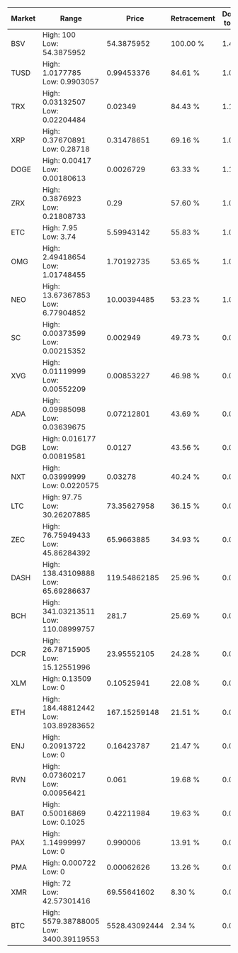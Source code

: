 | Market | Range | Price| Retracement | Doubles to 50% |
| --- | --- | --- | --- | --- |
| BSV | High: 100<br />Low: 54.3875952 | 54.3875952 | 100.00 % | 1.42 |
| TUSD | High: 1.0177785<br />Low: 0.9903057 | 0.99453376 | 84.61 % | 1.01 |
| TRX | High: 0.03132507<br />Low: 0.02204484 | 0.02349 | 84.43 % | 1.14 |
| XRP | High: 0.37670891<br />Low: 0.28718 | 0.31478651 | 69.16 % | 1.05 |
| DOGE | High: 0.00417<br />Low: 0.00180613 | 0.0026729 | 63.33 % | 1.12 |
| ZRX | High: 0.3876923<br />Low: 0.21808733 | 0.29 | 57.60 % | 1.04 |
| ETC | High: 7.95<br />Low: 3.74 | 5.59943142 | 55.83 % | 1.04 |
| OMG | High: 2.49418654<br />Low: 1.01748455 | 1.70192735 | 53.65 % | 1.03 |
| NEO | High: 13.67367853<br />Low: 6.77904852 | 10.00394485 | 53.23 % | 1.02 |
| SC | High: 0.00373599<br />Low: 0.00215352 | 0.002949 | 49.73 % | 0.00 |
| XVG | High: 0.01119999<br />Low: 0.00552209 | 0.00853227 | 46.98 % | 0.00 |
| ADA | High: 0.09985098<br />Low: 0.03639675 | 0.07212801 | 43.69 % | 0.00 |
| DGB | High: 0.016177<br />Low: 0.00819581 | 0.0127 | 43.56 % | 0.00 |
| NXT | High: 0.03999999<br />Low: 0.0220575 | 0.03278 | 40.24 % | 0.00 |
| LTC | High: 97.75<br />Low: 30.26207885 | 73.35627958 | 36.15 % | 0.00 |
| ZEC | High: 76.75949433<br />Low: 45.86284392 | 65.9663885 | 34.93 % | 0.00 |
| DASH | High: 138.43109888<br />Low: 65.69286637 | 119.54862185 | 25.96 % | 0.00 |
| BCH | High: 341.03213511<br />Low: 110.08999757 | 281.7 | 25.69 % | 0.00 |
| DCR | High: 26.78715905<br />Low: 15.12551996 | 23.95552105 | 24.28 % | 0.00 |
| XLM | High: 0.13509<br />Low: 0 | 0.10525941 | 22.08 % | 0.00 |
| ETH | High: 184.48812442<br />Low: 103.89283652 | 167.15259148 | 21.51 % | 0.00 |
| ENJ | High: 0.20913722<br />Low: 0 | 0.16423787 | 21.47 % | 0.00 |
| RVN | High: 0.07360217<br />Low: 0.00956421 | 0.061 | 19.68 % | 0.00 |
| BAT | High: 0.50016869<br />Low: 0.1025 | 0.42211984 | 19.63 % | 0.00 |
| PAX | High: 1.14999997<br />Low: 0 | 0.990006 | 13.91 % | 0.00 |
| PMA | High: 0.000722<br />Low: 0 | 0.00062626 | 13.26 % | 0.00 |
| XMR | High: 72<br />Low: 42.57301416 | 69.55641602 | 8.30 % | 0.00 |
| BTC | High: 5579.38788005<br />Low: 3400.39119553 | 5528.43092444 | 2.34 % | 0.00 |
